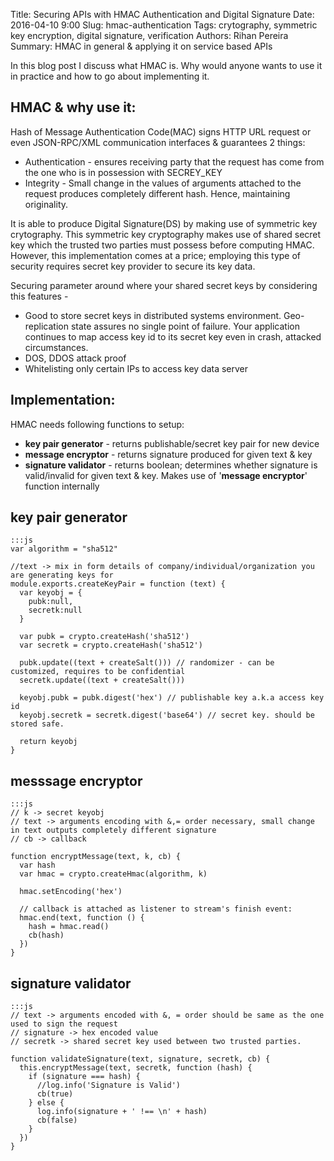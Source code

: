 Title: Securing APIs with HMAC Authentication and Digital Signature
Date: 2016-04-10 9:00
Slug: hmac-authentication
Tags: crytography, symmetric key encryption, digital signature, verification
Authors: Rihan Pereira
Summary: HMAC in general & applying it on service based APIs

In this blog post I discuss what HMAC is. Why would anyone wants to use it in practice and how to go about implementing it.

HMAC & why use it:
--------------------
Hash of Message Authentication Code(MAC) signs HTTP URL request or even JSON-RPC/XML communication interfaces 
& guarantees 2 things:

* Authentication - ensures receiving party that the request has come from the one who is in possession with SECREY_KEY
* Integrity - Small change in the values of arguments attached to the request produces completely different hash. Hence, maintaining originality.

It is able to produce Digital Signature(DS) by making use of symmetric key
crytography. This symmetric key cryptography makes use of shared secret key which the trusted two parties must 
possess before computing HMAC. However, this implementation comes at a price; employing this type of security 
requires secret key provider to secure its key data. 

Securing parameter around where your shared secret keys by considering this features -

* Good to store secret keys in distributed systems environment. Geo-replication state assures no single point of
  failure. Your application continues to map access key id to its secret key even in crash, attacked
  circumstances.
* DOS, DDOS attack proof
* Whitelisting only certain IPs to access key data server

Implementation:
-----------------

HMAC needs following functions to setup:

* __key pair generator__ - returns publishable/secret key pair for new device
* __message encryptor__ - returns signature produced for given text & key
* __signature validator__ - returns boolean; determines whether signature is valid/invalid for given text & key. Makes
use of '__message encryptor__' function internally

key pair generator
----------------------

```
:::js
var algorithm = "sha512"

//text -> mix in form details of company/individual/organization you are generating keys for
module.exports.createKeyPair = function (text) {
  var keyobj = {
    pubk:null,
    secretk:null
  }

  var pubk = crypto.createHash('sha512')
  var secretk = crypto.createHash('sha512')

  pubk.update((text + createSalt())) // randomizer - can be customized, requires to be confidential
  secretk.update((text + createSalt()))

  keyobj.pubk = pubk.digest('hex') // publishable key a.k.a access key id
  keyobj.secretk = secretk.digest('base64') // secret key. should be stored safe.

  return keyobj
}

```

messsage encryptor
----------------------
```
:::js
// k -> secret keyobj
// text -> arguments encoding with &,= order necessary, small change in text outputs completely different signature
// cb -> callback

function encryptMessage(text, k, cb) {
  var hash
  var hmac = crypto.createHmac(algorithm, k)

  hmac.setEncoding('hex')

  // callback is attached as listener to stream's finish event:
  hmac.end(text, function () {
    hash = hmac.read()
    cb(hash)
  })
}
```

signature validator
----------------------
```
:::js
// text -> arguments encoded with &, = order should be same as the one used to sign the request
// signature -> hex encoded value
// secretk -> shared secret key used between two trusted parties.

function validateSignature(text, signature, secretk, cb) {
  this.encryptMessage(text, secretk, function (hash) {
    if (signature === hash) {
      //log.info('Signature is Valid')
      cb(true)
    } else {
      log.info(signature + ' !== \n' + hash)
      cb(false)
    }
  })
}
```

